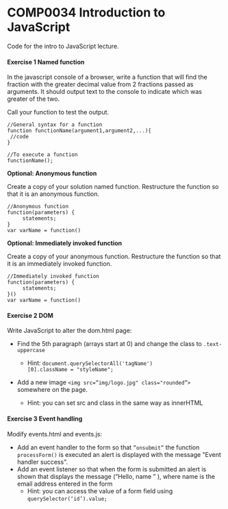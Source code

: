 # COMP0034 Introduction to JavaScript

Code for the intro to JavaScript lecture.

####   Exercise 1 Named function

In the javascript console of a browser, write a function that will find the fraction with the greater decimal value 
from 2 fractions passed as arguments. It should output text to the console to indicate which was greater of the two.

Call your function to test the output.


```
//General syntax for a function
function functionName(argument1,argument2,...){
 //code
}

//To execute a function
functionName();

```


**Optional: Anonymous function**

Create a copy of your solution named function. Restructure the function so that it is an anonymous function.

```
//Anonymous function
function(parameters) {
     statements;
}
var varName = function()                                                            
```


**Optional: Immediately invoked function**

Create a copy of your anonymous function. Restructure the function so that it is an immediately invoked function.

```
//Immediately invoked function
function(parameters) {
     statements;
}()
var varName = function()                                                            
```

#### Exercise 2 DOM
Write JavaScript to alter the dom.html page:
* Find the 5th paragraph (arrays start at 0) and change the class to ````.text-uppercase ````
    * Hint:  ```document.querySelectorAll('tagName')[0].className = "styleName";```

* Add a new image ```<img src=”img/logo.jpg" class="rounded”>``` somewhere on the page.
    * Hint: you can set src and class in the same way as innerHTML

#### Exercise 3 Event handling
Modify events.html and events.js:
* Add an event handler to the form so that ```”onsubmit”``` the function ```processForm()``` is executed an alert is displayed with the message "Event handler success".
* Add an event listener so that when the form is submitted an alert is shown that displays the message (“Hello, name ” ), where name is the email address entered in the form
    * Hint: you can access the value of a form field using ```querySelector(‘id’).value;```
